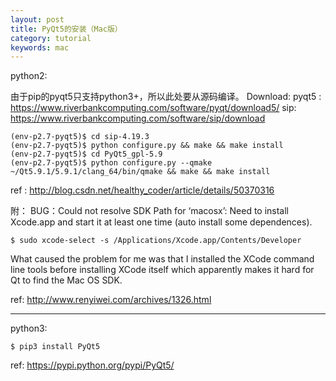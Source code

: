 ```yaml
---
layout: post
title: PyQt5的安装（Mac版）
category: tutorial
keywords: mac
---
```


python2:

由于pip的pyqt5只支持python3+，所以此处要从源码编译。
Download:
pyqt5 : https://www.riverbankcomputing.com/software/pyqt/download5/
sip: https://www.riverbankcomputing.com/software/sip/download

```
(env-p2.7-pyqt5)$ cd sip-4.19.3
(env-p2.7-pyqt5)$ python configure.py && make && make install
(env-p2.7-pyqt5)$ cd PyQt5_gpl-5.9
(env-p2.7-pyqt5)$ python configure.py --qmake ~/Qt5.9.1/5.9.1/clang_64/bin/qmake && make && make install
```

ref : http://blog.csdn.net/healthy_coder/article/details/50370316

附：
BUG：Could not resolve SDK Path for ‘macosx’:
Need to install Xcode.app and start it at least one time (auto install some dependences).
```
$ sudo xcode-select -s /Applications/Xcode.app/Contents/Developer
```
What caused the problem for me was that I installed the XCode command line tools before installing XCode itself which apparently makes it hard for Qt to find the Mac OS SDK.

ref: http://www.renyiwei.com/archives/1326.html

---

python3:

```
$ pip3 install PyQt5
```

ref: https://pypi.python.org/pypi/PyQt5/

